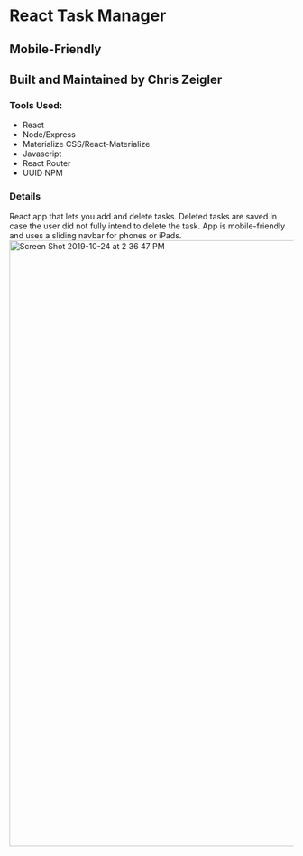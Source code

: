 # React Task Manager
## Mobile-Friendly
## Built and Maintained by Chris Zeigler

### Tools Used:

* React
* Node/Express
* Materialize CSS/React-Materialize
* Javascript
* React Router
* UUID NPM

### Details
React app that lets you add and delete tasks. Deleted tasks are saved in case the user did not fully intend to delete the task. App is mobile-friendly and uses a sliding navbar for phones or iPads.
<img width="1074" alt="Screen Shot 2019-10-24 at 2 36 47 PM" src="https://user-images.githubusercontent.com/50716272/67515120-0a3a3b00-f66c-11e9-9517-d6917239ea9d.png">
